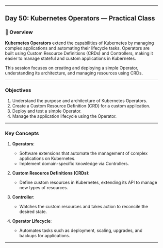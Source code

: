 ﻿---

## Day 50: Kubernetes Operators — Practical Class

### 📘 Overview

**Kubernetes Operators** extend the capabilities of Kubernetes by managing complex applications and automating their lifecycle tasks. Operators are built using Custom Resource Definitions (CRDs) and Controllers, making it easier to manage stateful and custom applications in Kubernetes.

This session focuses on creating and deploying a simple Operator, understanding its architecture, and managing resources using CRDs.

---

### Objectives

1. Understand the purpose and architecture of Kubernetes Operators.
2. Create a Custom Resource Definition (CRD) for a custom application.
3. Deploy and test a simple Operator.
4. Manage the application lifecycle using the Operator.

---

### Key Concepts

1. **Operators**:
   - Software extensions that automate the management of complex applications on Kubernetes.
   - Implement domain-specific knowledge via Controllers.

2. **Custom Resource Definitions (CRDs)**:
   - Define custom resources in Kubernetes, extending its API to manage new types of resources.

3. **Controller**:
   - Watches the custom resources and takes action to reconcile the desired state.

4. **Operator Lifecycle**:
   - Automates tasks such as deployment, scaling, upgrades, and backups for applications.

---
